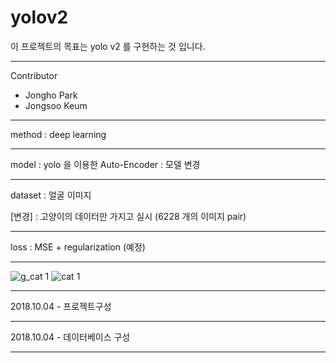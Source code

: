 # yolov2
이 프로젝트의 목표는 yolo v2 를 구현하는 것 입니다.
- - -
Contributor
- Jongho Park
- Jongsoo Keum
---
method : deep learning
- - -
model : yolo 을 이용한 Auto-Encoder : 모델 변경
- - -
dataset : 얼굴 이미지

[변경] : 고양이의 데이터만 가지고 실시 (6228 개의 이미지 pair)
***
loss : MSE + regularization (예정)
***
![g_cat 1](https://user-images.githubusercontent.com/18729104/45923723-88d41e80-bf28-11e8-8944-4450ebb0be21.jpg)
![cat 1](https://user-images.githubusercontent.com/18729104/45923706-12cfb780-bf28-11e8-8642-139ba7b07038.jpg)
- - -
2018.10.04 - 프로젝트구성
***
2018.10.04 - 데이터베이스 구성
* * *
